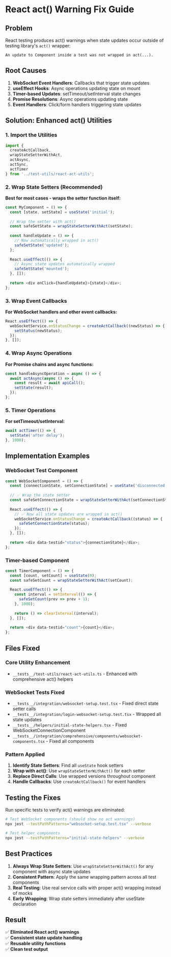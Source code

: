 # React act() Warning Fix Guide

## Problem
React testing produces act() warnings when state updates occur outside of testing library's `act()` wrapper:

```
An update to Component inside a test was not wrapped in act(...).
```

## Root Causes
1. **WebSocket Event Handlers**: Callbacks that trigger state updates
2. **useEffect Hooks**: Async operations updating state on mount
3. **Timer-based Updates**: setTimeout/setInterval state changes
4. **Promise Resolutions**: Async operations updating state
5. **Event Handlers**: Click/form handlers triggering state updates

## Solution: Enhanced act() Utilities

### 1. Import the Utilities
```typescript
import { 
  createActCallback,
  wrapStateSetterWithAct,
  actAsync,
  actSync,
  actTimer
} from '../test-utils/react-act-utils';
```

### 2. Wrap State Setters (Recommended)
**Best for most cases - wraps the setter function itself:**

```typescript
const MyComponent = () => {
  const [state, setState] = useState('initial');
  
  // Wrap the setter with act()
  const safeSetState = wrapStateSetterWithAct(setState);
  
  const handleUpdate = () => {
    // Now automatically wrapped in act()
    safeSetState('updated');
  };
  
  React.useEffect(() => {
    // Async state updates automatically wrapped
    safeSetState('mounted');
  }, []);
  
  return <div onClick={handleUpdate}>{state}</div>;
};
```

### 3. Wrap Event Callbacks
**For WebSocket handlers and other event callbacks:**

```typescript
React.useEffect(() => {
  webSocketService.onStatusChange = createActCallback((newStatus) => {
    setStatus(newStatus);
  });
}, []);
```

### 4. Wrap Async Operations
**For Promise chains and async functions:**

```typescript
const handleAsyncOperation = async () => {
  await actAsync(async () => {
    const result = await apiCall();
    setState(result);
  });
};
```

### 5. Timer Operations
**For setTimeout/setInterval:**

```typescript
await actTimer(() => {
  setState('after delay');
}, 1000);
```

## Implementation Examples

### WebSocket Test Component
```typescript
const WebSocketComponent = () => {
  const [connectionState, setConnectionState] = useState('disconnected');
  
  // ✅ Wrap the state setter
  const safeSetConnectionState = wrapStateSetterWithAct(setConnectionState);
  
  React.useEffect(() => {
    // ✅ Now all state updates are wrapped in act()
    webSocketService.onStatusChange = createActCallback((status) => {
      safeSetConnectionState(status);
    });
  }, []);
  
  return <div data-testid="status">{connectionState}</div>;
};
```

### Timer-based Component  
```typescript
const TimerComponent = () => {
  const [count, setCount] = useState(0);
  const safeSetCount = wrapStateSetterWithAct(setCount);
  
  React.useEffect(() => {
    const interval = setInterval(() => {
      safeSetCount(prev => prev + 1);
    }, 1000);
    
    return () => clearInterval(interval);
  }, []);
  
  return <div data-testid="count">{count}</div>;
};
```

## Files Fixed

### Core Utility Enhancement
- `__tests__/test-utils/react-act-utils.ts` - Enhanced with comprehensive act() helpers

### WebSocket Tests Fixed  
- `__tests__/integration/websocket-setup.test.tsx` - Fixed direct state setter calls
- `__tests__/integration/login-websocket-setup.test.tsx` - Wrapped all state updates
- `__tests__/helpers/initial-state-helpers.tsx` - Fixed WebSocketConnectionComponent
- `__tests__/integration/comprehensive/components/websocket-components.tsx` - Fixed all components

### Pattern Applied
1. **Identify State Setters**: Find all `useState` hook setters
2. **Wrap with act()**: Use `wrapStateSetterWithAct()` for each setter
3. **Replace Direct Calls**: Use wrapped versions throughout component
4. **Handle Callbacks**: Use `createActCallback()` for event handlers

## Testing the Fixes

Run specific tests to verify act() warnings are eliminated:

```bash
# Test WebSocket components (should show no act warnings)
npx jest --testPathPatterns="websocket-setup.test.tsx" --verbose

# Test helper components  
npx jest --testPathPatterns="initial-state-helpers" --verbose
```

## Best Practices

1. **Always Wrap State Setters**: Use `wrapStateSetterWithAct()` for any component with async state updates
2. **Consistent Pattern**: Apply the same wrapping pattern across all test components
3. **Real Testing**: Use real service calls with proper act() wrapping instead of mocks
4. **Early Wrapping**: Wrap state setters immediately after useState declaration

## Result

✅ **Eliminated React act() warnings**  
✅ **Consistent state update handling**  
✅ **Reusable utility functions**  
✅ **Clean test output**